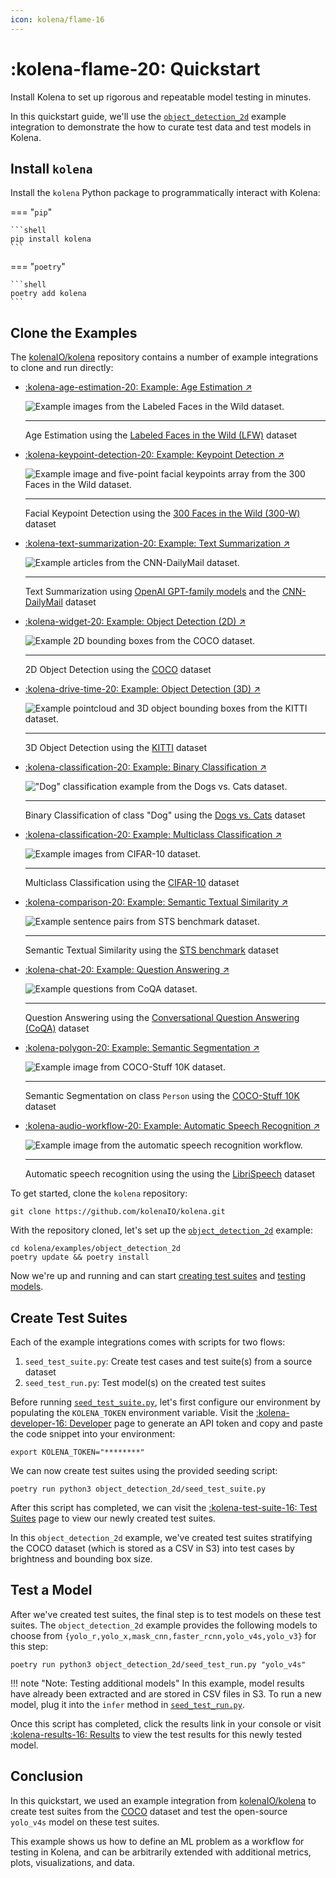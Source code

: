 ```yaml
---
icon: kolena/flame-16
---
```


# :kolena-flame-20: Quickstart

Install Kolena to set up rigorous and repeatable model testing in minutes.

In this quickstart guide, we'll use the
[`object_detection_2d`](https://github.com/kolenaIO/kolena/tree/trunk/examples/object_detection_2d) example integration to
demonstrate the how to curate test data and test models in Kolena.

## Install `kolena`

Install the `kolena` Python package to programmatically interact with Kolena:

=== "`pip`"

    ```shell
    pip install kolena
    ```

=== "`poetry`"

    ```shell
    poetry add kolena
    ```

## Clone the Examples

The [kolenaIO/kolena](https://github.com/kolenaIO/kolena) repository contains a number of example integrations to clone
and run directly:

<div class="grid cards" markdown>

- [:kolena-age-estimation-20: Example: Age Estimation ↗](https://github.com/kolenaIO/kolena/tree/trunk/examples/age_estimation)

    ![Example images from the Labeled Faces in the Wild dataset.](assets/images/LFW.jpg)

    ---

    Age Estimation using the [Labeled Faces in the Wild (LFW)](http://vis-www.cs.umass.edu/lfw/) dataset

- [:kolena-keypoint-detection-20: Example: Keypoint Detection ↗](https://github.com/kolenaIO/kolena/tree/trunk/examples/keypoint_detection)

    ![Example image and five-point facial keypoints array from the 300 Faces in the Wild dataset.](assets/images/300-W.jpg)

    ---

    Facial Keypoint Detection using the [300 Faces in the Wild (300-W)](https://ibug.doc.ic.ac.uk/resources/300-W/)
    dataset

- [:kolena-text-summarization-20: Example: Text Summarization ↗](https://github.com/kolenaIO/kolena/tree/trunk/examples/text_summarization)

    ![Example articles from the CNN-DailyMail dataset.](assets/images/CNN-DailyMail.jpg)

    ---

    Text Summarization using [OpenAI GPT-family models](https://platform.openai.com/docs/guides/gpt) and the
    [CNN-DailyMail](https://paperswithcode.com/dataset/cnn-daily-mail-1) dataset

- [:kolena-widget-20: Example: Object Detection (2D) ↗](https://github.com/kolenaIO/kolena/tree/trunk/examples/object_detection_2d)

    ![Example 2D bounding boxes from the COCO dataset.](assets/images/COCO-transportation.jpeg)

    ---

    2D Object Detection using the [COCO](https://cocodataset.org/#overview) dataset

- [:kolena-drive-time-20: Example: Object Detection (3D) ↗](https://github.com/kolenaIO/kolena/tree/trunk/examples/object_detection_3d)

    ![Example pointcloud and 3D object bounding boxes from the KITTI dataset.](assets/images/KITTI-pointcloud.png)

    ---

    3D Object Detection using the [KITTI](https://www.cvlibs.net/datasets/kitti/eval_object.php?obj_benchmark=3d) dataset

- [:kolena-classification-20: Example: Binary Classification ↗](https://github.com/kolenaIO/kolena/tree/trunk/examples/classification#binary-classification-on-dogs-vs-cats)

    !["Dog" classification example from the Dogs vs. Cats dataset.](assets/images/classification-dog.jpg)

    ---

    Binary Classification of class "Dog" using the [Dogs vs. Cats](https://www.kaggle.com/c/dogs-vs-cats) dataset

- [:kolena-classification-20: Example: Multiclass Classification ↗](https://github.com/kolenaIO/kolena/tree/trunk/examples/classification#multiclass-classification-on-cifar-10)

    ![Example images from CIFAR-10 dataset.](assets/images/CIFAR-10.jpg)

    ---

    Multiclass Classification using the [CIFAR-10](https://www.cs.toronto.edu/~kriz/cifar.html) dataset

- [:kolena-comparison-20: Example: Semantic Textual Similarity ↗](https://github.com/kolenaIO/kolena/tree/trunk/examples/semantic_textual_similarity)

    ![Example sentence pairs from STS benchmark dataset.](assets/images/STS-benchmark.jpg)

    ---

    Semantic Textual Similarity using the [STS benchmark](http://ixa2.si.ehu.eus/stswiki/index.php/STSbenchmark) dataset

- [:kolena-chat-20: Example: Question Answering ↗](https://github.com/kolenaIO/kolena/tree/trunk/examples/question_answering)

    ![Example questions from CoQA dataset.](assets/images/CoQA.jpg)

    ---

    Question Answering using the
    [Conversational Question Answering (CoQA)](https://stanfordnlp.github.io/coqa/) dataset

- [:kolena-polygon-20: Example: Semantic Segmentation ↗](https://github.com/kolenaIO/kolena/tree/trunk/examples/semantic_segmentation)

    ![Example image from COCO-Stuff 10K dataset.](assets/images/coco-stuff-10k.jpg)

    ---

    Semantic Segmentation on class `Person` using the
    [COCO-Stuff 10K](https://github.com/nightrome/cocostuff10k) dataset

- [:kolena-audio-workflow-20: Example: Automatic Speech Recognition ↗](https://github.com/kolenaIO/kolena/tree/trunk/examples/automatic_speech_recognition)

    ![Example image from the automatic speech recognition workflow.](assets/images/librispeech-workflow-example.png)

    ---

    Automatic speech recognition using the using the
    [LibriSpeech](https://www.openslr.org/12) dataset

</div>

To get started, clone the `kolena` repository:

```shell
git clone https://github.com/kolenaIO/kolena.git
```

With the repository cloned, let's set up the
[`object_detection_2d`](https://github.com/kolenaIO/kolena/tree/trunk/examples/object_detection_2d) example:

```shell
cd kolena/examples/object_detection_2d
poetry update && poetry install
```

Now we're up and running and can start [creating test suites](#create-test-suites) and
[testing models](#test-a-model).

## Create Test Suites

Each of the example integrations comes with scripts for two flows:

1. `seed_test_suite.py`: Create test cases and test suite(s) from a source dataset
2. `seed_test_run.py`: Test model(s) on the created test suites

Before running [`seed_test_suite.py`](https://github.com/kolenaIO/kolena/blob/trunk/examples/object_detection_2d/object_detection_2d/seed_test_suite.py),
let's first configure our environment by populating the `KOLENA_TOKEN`
environment variable. Visit the [:kolena-developer-16: Developer](https://app.kolena.io/redirect/developer) page to
generate an API token and copy and paste the code snippet into your environment:

```shell
export KOLENA_TOKEN="********"
```

We can now create test suites using the provided seeding script:

```shell
poetry run python3 object_detection_2d/seed_test_suite.py
```

After this script has completed, we can visit the [:kolena-test-suite-16: Test Suites](https://app.kolena.io/redirect/testing)
page to view our newly created test suites.

In this `object_detection_2d` example, we've created test suites stratifying the COCO dataset (which is stored as a CSV in
S3) into test cases by brightness and bounding box size.

## Test a Model

After we've created test suites, the final step is to test models on these test suites. The `object_detection_2d` example
provides the following models to choose from `{yolo_r,yolo_x,mask_cnn,faster_rcnn,yolo_v4s,yolo_v3}` for this step:

```shell
poetry run python3 object_detection_2d/seed_test_run.py "yolo_v4s"
```

!!! note "Note: Testing additional models"
    In this example, model results have already been extracted and are stored in CSV files in S3. To run a new model,
    plug it into the `infer` method in [`seed_test_run.py`](https://github.com/kolenaIO/kolena/blob/trunk/examples/object_detection_2d/object_detection_2d/seed_test_run.py).

Once this script has completed, click the results link in your console or visit
[:kolena-results-16: Results](https://app.kolena.io/redirect/results) to view the test results for this newly tested model.

## Conclusion

In this quickstart, we used an example integration from [kolenaIO/kolena](https://github.com/kolenaIO/kolena) to create
test suites from the [COCO](https://cocodataset.org/#overview) dataset and test the
open-source `yolo_v4s` model on these test suites.

This example shows us how to define an ML problem as a workflow for testing in Kolena, and can be arbitrarily extended
with additional metrics, plots, visualizations, and data.
